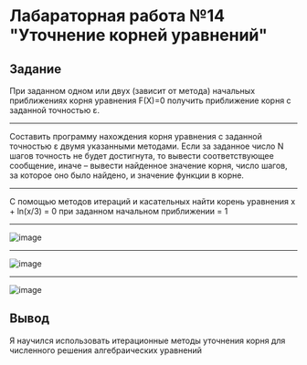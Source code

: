 # Лабараторная работа №14 "Уточнение корней уравнений"

## Задание
При заданном одном или
двух (зависит от метода) начальных приближениях корня уравнения F(X)=0
получить приближение корня с заданной точностью ε. 
____
Составить программу нахождения корня уравнения с
заданной точностью ε двумя указанными методами. Если за заданное число
N шагов точность не будет достигнута, то вывести соответствующее
сообщение, иначе – вывести найденное значение корня, число шагов, за
которое оно было найдено, и значение функции в корне.
____
C помощью методов итераций и касательных найти корень уравнения x + ln(x/3) = 0 при заданном начальном приближении = 1
____
![image](https://github.com/itmakesnos3nse/BMSTU_lab/assets/70263682/bae6f66d-3bb9-4f3a-9fa5-246a4c3c2d1c)
____
![image](https://github.com/itmakesnos3nse/BMSTU_lab/assets/70263682/f2c8ecc7-63d0-4c1a-b2c2-26f338f0fc28)
____
![image](https://github.com/itmakesnos3nse/BMSTU_lab/assets/70263682/0a29a209-8b36-49ef-b082-eaef93578162)
## Вывод
Я научился использовать итерационные методы уточнения корня для численного решения алгебраических уравнений
